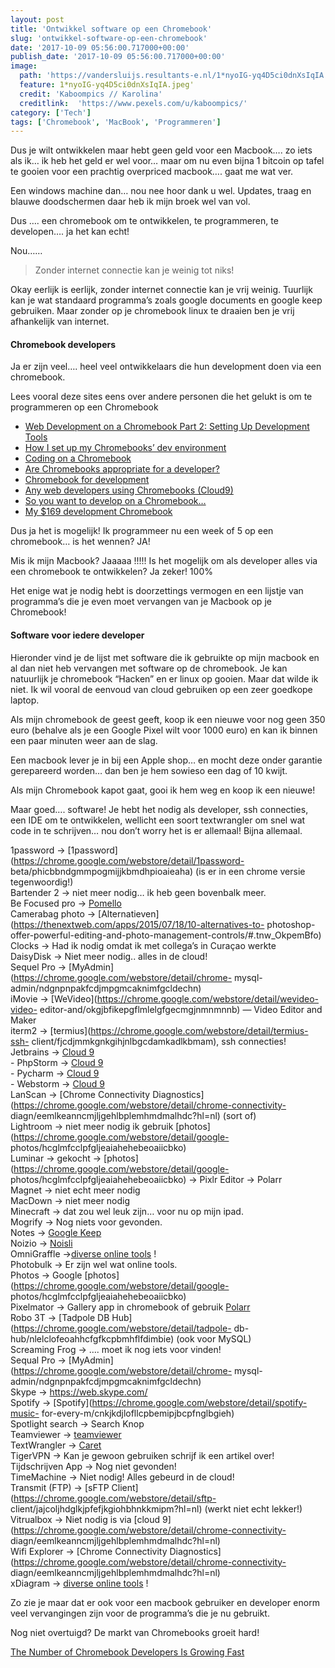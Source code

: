 ```yaml
---
layout: post
title: 'Ontwikkel software op een Chromebook'
slug: 'ontwikkel-software-op-een-chromebook'
date: '2017-10-09 05:56:00.717000+00:00'
publish_date: '2017-10-09 05:56:00.717000+00:00'
image:
  path: 'https://vandersluijs.resultants-e.nl/1*nyoIG-yq4D5ci0dnXsIqIA.jpeg'
  feature: 1*nyoIG-yq4D5ci0dnXsIqIA.jpeg'
  credit: 'Kaboompics // Karolina'
  creditlink:  'https://www.pexels.com/u/kaboompics/'
category: ['Tech']
tags: ['Chromebook', 'MacBook', 'Programmeren']
---
```

Dus je wilt ontwikkelen maar hebt geen geld voor een Macbook…. zo iets als ik…
ik heb het geld er wel voor… maar om nu even bijna 1 bitcoin op tafel te
gooien voor een prachtig overpriced macbook…. gaat me wat ver.

Een windows machine dan… nou nee hoor dank u wel. Updates, traag en blauwe
doodschermen daar heb ik mijn broek wel van vol.

Dus …. een chromebook om te ontwikkelen, te programmeren, te developen…. ja
het kan echt!

Nou……

> Zonder internet connectie kan je weinig tot niks!

Okay eerlijk is eerlijk, zonder internet connectie kan je vrij weinig.
Tuurlijk kan je wat standaard programma’s zoals google documents en google
keep gebruiken. Maar zonder op je chromebook linux te draaien ben je vrij
afhankelijk van internet.

#### Chromebook developers

Ja er zijn veel…. heel veel ontwikkelaars die hun development doen via een
chromebook.

Lees vooral deze sites eens over andere personen die het gelukt is om te
programmeren op een Chromebook

  * [Web Development on a Chromebook Part 2: Setting Up Development Tools](https://www.stuarthealey.com/web-development-on-a-chromebook-part-2-setting-up-development-tools/index.html)
  * [How I set up my Chromebooks’ dev environment](https://gist.github.com/rachelmyers/d7023ef34e58fe925f9c)
  * [Coding on a Chromebook](https://headmelted.com/coding-on-a-chromebook-84335cce96c8)
  * [Are Chromebooks appropriate for a developer?](https://www.quora.com/Are-Chromebooks-appropriate-for-a-developer-If-yes-which-one)
  * [Chromebook for development](https://teamtreehouse.com/community/chromebook-for-development)
  * [Any web developers using Chromebooks (Cloud9)](https://www.reddit.com/r/chromeos/comments/45u6l5/any_web_developers_using_chromebooks_cloud9/)
  * [So you want to develop on a Chromebook…](http://www.techrepublic.com/article/so-you-want-to-develop-on-a-chromebook/)
  * [My $169 development Chromebook](https://blog.lessonslearned.org/building-a-more-secure-development-chromebook/)

Dus ja het is mogelijk! Ik programmeer nu een week of 5 op een chromebook… is
het wennen? JA!

Mis ik mijn Macbook? Jaaaaa !!!!! Is het mogelijk om als developer alles via
een chromebook te ontwikkelen? Ja zeker! 100%

Het enige wat je nodig hebt is doorzettings vermogen en een lijstje van
programma’s die je even moet vervangen van je Macbook op je Chromebook!

#### Software voor iedere developer

Hieronder vind je de lijst met software die ik gebruikte op mijn macbook en al
dan niet heb vervangen met software op de chromebook. Je kan natuurlijk je
chromebook “Hacken” en er linux op gooien. Maar dat wilde ik niet. Ik wil
vooral de eenvoud van cloud gebruiken op een zeer goedkope laptop.

Als mijn chromebook de geest geeft, koop ik een nieuwe voor nog geen 350 euro
(behalve als je een Google Pixel wilt voor 1000 euro) en kan ik binnen een
paar minuten weer aan de slag.

Een macbook lever je in bij een Apple shop… en mocht deze onder garantie
gerepareerd worden… dan ben je hem sowieso een dag of 10 kwijt.

Als mijn Chromebook kapot gaat, gooi ik hem weg en koop ik een nieuwe!

Maar goed…. software! Je hebt het nodig als developer, ssh connecties, een IDE
om te ontwikkelen, wellicht een soort textwrangler om snel wat code in te
schrijven… nou don’t worry het is er allemaal! Bijna allemaal.

1password -> [1password](https://chrome.google.com/webstore/detail/1password-
beta/phicbbndgmmpogmijjkbmdhpioaieaha) (is er in een chrome versie
tegenwoordig!)  
Bartender 2 -> niet meer nodig… ik heb geen bovenbalk meer.  
Be Focused pro ->
[Pomello](https://chrome.google.com/webstore/detail/pomello/ahjnfakocpfoocnncbgmondnnnlfjide)  
Camerabag photo ->
[Alternatieven](https://thenextweb.com/apps/2015/07/18/10-alternatives-to-
photoshop-offer-powerful-editing-and-photo-management-controls/#.tnw_OkpemBfo)  
Clocks -> Had ik nodig omdat ik met collega’s in Curaçao werkte  
DaisyDisk -> Niet meer nodig.. alles in de cloud!  
Sequel Pro -> [MyAdmin](https://chrome.google.com/webstore/detail/chrome-
mysql-admin/ndgnpnpakfcdjmpgmcaknimfgcldechn)  
iMovie -> [WeVideo](https://chrome.google.com/webstore/detail/wevideo-video-
editor-and/okgjbfikepgflmlelgfgecmgjnmnmnnb) — Video Editor and Maker  
iterm2 -> [termius](https://chrome.google.com/webstore/detail/termius-ssh-
client/fjcdjmmkgnkgihjnlbgcdamkadlkbmam), ssh connecties!  
Jetbrains -> [Cloud 9](https://c9.io/)  
\- PhpStorm -> [Cloud 9](https://c9.io/)  
\- Pycharm -> [Cloud 9](https://c9.io/)  
\- Webstorm -> [Cloud 9](https://c9.io/)  
LanScan -> [Chrome Connectivity
Diagnostics](https://chrome.google.com/webstore/detail/chrome-connectivity-
diagn/eemlkeanncmjljgehlbplemhmdmalhdc?hl=nl) (sort of)  
Lightroom -> niet meer nodig ik gebruik
[photos](https://chrome.google.com/webstore/detail/google-
photos/hcglmfcclpfgljeaiahehebeoaiicbko)  
Luminar -> gekocht ->
[photos](https://chrome.google.com/webstore/detail/google-
photos/hcglmfcclpfgljeaiahehebeoaiicbko) -> Pixlr Editor -> Polarr  
Magnet -> niet echt meer nodig  
MacDown -> niet meer nodig  
Minecraft -> dat zou wel leuk zijn… voor nu op mijn ipad.  
Mogrify -> Nog niets voor gevonden.  
Notes -> [Google Keep](https://www.google.com/keep/)  
Noizio -> [Noisli](https://www.noisli.com/)  
OmniGraffle ->[diverse online
tools](https://www.google.nl/search?q=chromebook+diagram+app&rlz=1CAACAV_enNL758NL759&oq=chrome+book+diagram&aqs=chrome.2.69i57j0l5.5296j0j4&sourceid=chrome&ie=UTF-8)
!  
Photobulk -> Er zijn wel wat online tools.  
Photos -> Google [photos](https://chrome.google.com/webstore/detail/google-
photos/hcglmfcclpfgljeaiahehebeoaiicbko)  
Pixelmator -> Gallery app in chromebook of gebruik
[Polarr](https://www.polarr.co/chrome/0?platform=polarr&label=homepage_website)  
Robo 3T -> [Tadpole DB Hub](https://chrome.google.com/webstore/detail/tadpole-
db-hub/nlelclofeoahhcfgfkcpbmhflfdimbie) (ook voor MySQL)  
Screaming Frog -> …. moet ik nog iets voor vinden!  
Sequal Pro -> [MyAdmin](https://chrome.google.com/webstore/detail/chrome-
mysql-admin/ndgnpnpakfcdjmpgmcaknimfgcldechn)  
Skype -> <https://web.skype.com/>  
Spotify -> [Spotify](https://chrome.google.com/webstore/detail/spotify-music-
for-every-m/cnkjkdjlofllcpbemipjbcpfnglbgieh)  
Spotlight search -> Search Knop  
Teamviewer ->
[teamviewer](https://chrome.google.com/webstore/detail/teamviewer/oooiobdokpcfdlahlmcddobejikcmkfo?hl=nl)  
TextWrangler ->
[Caret](https://chrome.google.com/webstore/detail/caret/fljalecfjciodhpcledpamjachpmelml)  
TigerVPN -> Kan je gewoon gebruiken schrijf ik een artikel over!  
Tijdschrijven App -> Nog niet gevonden!  
TimeMachine -> Niet nodig! Alles gebeurd in de cloud!  
Transmit (FTP) -> [sFTP
Client](https://chrome.google.com/webstore/detail/sftp-
client/jajcoljhdglkjpfefjkgiohbhnkkmipm?hl=nl) (werkt niet echt lekker!)  
Vitrualbox -> Niet nodig is via [cloud
9](https://chrome.google.com/webstore/detail/chrome-connectivity-
diagn/eemlkeanncmjljgehlbplemhmdmalhdc?hl=nl)  
Wifi Explorer -> [Chrome Connectivity
Diagnostics](https://chrome.google.com/webstore/detail/chrome-connectivity-
diagn/eemlkeanncmjljgehlbplemhmdmalhdc?hl=nl)  
xDiagram -> [diverse online
tools](https://www.google.nl/search?q=chromebook+diagram+app&rlz=1CAACAV_enNL758NL759&oq=chrome+book+diagram&aqs=chrome.2.69i57j0l5.5296j0j4&sourceid=chrome&ie=UTF-8)
!

Zo zie je maar dat er ook voor een macbook gebruiker en developer enorm veel
vervangingen zijn voor de programma’s die je nu gebruikt.

Nog niet overtuigd? De markt van Chromebooks groeit hard!

[The Number of Chromebook Developers Is Growing
Fast](http://www.omgchrome.com/chromebook-developer-tools-codenvy-increase/)

